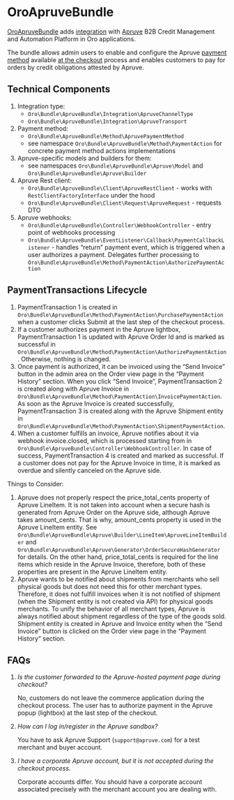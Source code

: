 <a id="bundle-docs-extensions-apruve"></a>

# OroApruveBundle

<a href="https://github.com/oroinc/OroApruveBundle" target="_blank">OroApruveBundle</a> adds <a href="https://github.com/oroinc/platform/tree/5.1/src/Oro/Bundle/IntegrationBundle" target="_blank">integration</a> with <a href="https://apruve.com/" target="_blank">Apruve</a> B2B Credit Management and Automation Platform in Oro applications.

The bundle allows admin users to enable and configure the Apruve <a href="https://github.com/oroinc/orocommerce/tree/5.1/src/Oro/Bundle/PaymentBundle" target="_blank">payment method</a> available <a href="https://github.com/oroinc/orocommerce/tree/5.1/src/Oro/Bundle/CheckoutBundle" target="_blank">at the checkout</a> process and enables customers to pay for orders by credit obligations attested by Apruve.

## Technical Components

1. Integration type:
   - `Oro\Bundle\ApruveBundle\Integration\ApruveChannelType`
   - `Oro\Bundle\ApruveBundle\Integration\ApruveTransport`
2. Payment method:
   - `Oro\Bundle\ApruveBundle\Method\ApruvePaymentMethod`
   - see namespace `Oro\Bundle\ApruveBundle\Method\PaymentAction` for concrete payment method actions implementations
3. Apruve-specific models and builders for them:
   - see namespaces `Oro\Bundle\ApruveBundle\Apruve\Model` and `Oro\Bundle\ApruveBundle\Apruve\Builder`
4. Apruve Rest client:
   - `Oro\Bundle\ApruveBundle\Client\ApruveRestClient` - works with `RestClientFactoryInterface` under the hood
   - `Oro\Bundle\ApruveBundle\Client\Request\ApruveRequest` - requests DTO
5. Apruve webhooks:
   - `Oro\Bundle\ApruveBundle\Controller\WebhookController` - entry point of webhooks processing
   - `Oro\Bundle\ApruveBundle\EventListener\Callback\PaymentCallbackListener` - handles “return” payment event, which is triggered when a user authorizes a payment. Delegates further processing to `Oro\Bundle\ApruveBundle\Method\PaymentAction\AuthorizePaymentAction`

## PaymentTransactions Lifecycle

1. PaymentTransaction 1 is created in `Oro\Bundle\ApruveBundle\Method\PaymentAction\PurchasePaymentAction` when a customer clicks Submit at the last step of the checkout process.
2. If a customer authorizes payment in the Apruve lightbox, PaymentTransaction 1 is updated with Apruve Order Id and is marked as successful in `Oro\Bundle\ApruveBundle\Method\PaymentAction\AuthorizePaymentAction`. Otherwise, nothing is changed.
3. Once payment is authorized, it can be invoiced using the “Send Invoice” button in the admin area on the Order view page in the “Payment History” section. When you click “Send Invoice”, PaymentTransaction 2 is created along with Apruve Invoice in `Oro\Bundle\ApruveBundle\Method\PaymentAction\InvoicePaymentAction`. As soon as the Apruve Invoice is created successfully, PaymentTransaction 3 is created along with the Apruve Shipment entity in `Oro\Bundle\ApruveBundle\Method\PaymentAction\ShipmentPaymentAction`.
4. When a customer fulfills an invoice, Apruve notifies about it via webhook invoice.closed, which is processed starting from in `Oro\Bundle\ApruveBundle\Controller\WebhookController`. In case of success, PaymentTransaction 4 is created and marked as successful. If a customer does not pay for the Apruve Invoice in time, it is marked as overdue and silently canceled on the Apruve side.

Things to Consider:

1. Apruve does not properly respect the price_total_cents property of Apruve LineItem. It is not taken into account when a secure hash is generated from Apruve Order on the Apruve side, although Apruve takes amount_cents. That is why, amount_cents property is used in the Apruve LineItem entity. See `Oro\Bundle\ApruveBundle\Apruve\Builder\LineItem\ApruveLineItemBuilder` and `Oro\Bundle\ApruveBundle\Apruve\Generator\OrderSecureHashGenerator` for details. On the other hand, price_total_cents is required for the line items which reside in the Apruve Invoice, therefore, both of these properties are present in the Apruve LineItem entity.
2. Apruve wants to be notified about shipments from merchants who sell physical goods but does not need this for other merchant types. Therefore, it does not fulfill invoices when it is not notified of shipment (when the Shipment entity is not created via API) for physical goods merchants. To unify the behavior of all merchant types, Apruve is always notified about shipment regardless of the type of the goods sold. Shipment entity is created in Apruve and Invoice entity when the “Send Invoice” button is clicked on the Order view page in the “Payment History” section.

## FAQs

1. *Is the customer forwarded to the Apruve-hosted payment page during checkout?*

   No, customers do not leave the commerce application during the checkout process. The user has to authorize payment in the Apruve popup (lightbox) at the last step of the checkout.
2. *How can I log in/register in the Apruve sandbox?*

   You have to ask Apruve Support (`support@apruve.com`) for a test merchant and buyer account.
3. *I have a corporate Apruve account, but it is not accepted during the checkout process*.

   Corporate accounts differ. You should have a corporate account associated precisely with the merchant account you are dealing with.

<!-- Frontend -->
